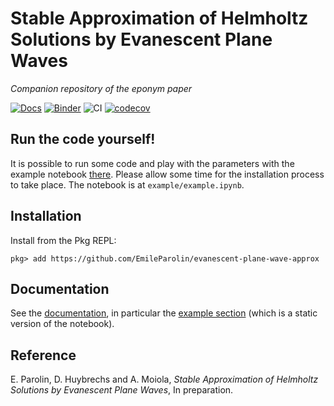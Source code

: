 # Stable Approximation of Helmholtz Solutions by Evanescent Plane Waves

*Companion repository of the eponym paper*

[![Docs](https://img.shields.io/badge/docs-dev-blue.svg)](https://EmileParolin.github.io/evanescent-plane-wave-approx/dev/)
[![Binder](https://mybinder.org/badge_logo.svg)](https://mybinder.org/v2/gh/EmileParolin/evanescent-plane-wave-approx/trunk)
![CI](https://github.com/EmileParolin/evanescent-plane-wave-approx/workflows/CI/badge.svg?branch=trunk)
[![codecov](https://codecov.io/gh/EmileParolin/evanescent-plane-wave-approx/branch/trunk/graph/badge.svg?token=7ZZFHNE8XP)](https://codecov.io/gh/EmileParolin/evanescent-plane-wave-approx)

## Run the code yourself!

It is possible to run some code and play with the parameters with the example notebook [there](https://mybinder.org/v2/gh/EmileParolin/evanescent-plane-wave-approx/trunk).
Please allow some time for the installation process to take place.
The notebook is at `example/example.ipynb`.

## Installation
Install from the Pkg REPL:
```
pkg> add https://github.com/EmileParolin/evanescent-plane-wave-approx
```

## Documentation

See the [documentation](https://EmileParolin.github.io/evanescent-plane-wave-approx/dev/),
in particular the [example section](https://EmileParolin.github.io/evanescent-plane-wave-approx/dev/example/) (which is a static version of the notebook).

## Reference
E. Parolin, D. Huybrechs and A. Moiola,
*Stable Approximation of Helmholtz Solutions by Evanescent Plane Waves*,
In preparation.